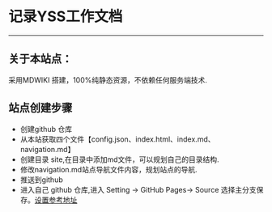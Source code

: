 # 记录YSS工作文档

------------------------------------------------------------------------
## 关于本站点：

 采用MDWIKI 搭建，100%纯静态资源，不依赖任何服务端技术.

## 站点创建步骤
 - 创建github 仓库
 - 从本站获取四个文件【config.json、index.html、index.md、navigation.md】
 - 创建目录 site,在目录中添加md文件，可以规划自己的目录结构.
 - 修改navigation.md站点导航文件内容，规划站点的导航.
 - 推送到github
 - 进入自己 github 仓库,进入 Setting -> GitHub Pages-> Source 选择主分支保存。[设置参考地址](https://pages.github.com/)
